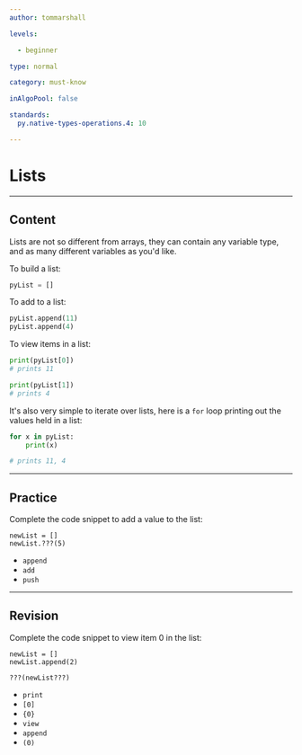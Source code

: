 ```yaml
---
author: tommarshall

levels:

  - beginner

type: normal

category: must-know

inAlgoPool: false

standards:
  py.native-types-operations.4: 10

---
```


# Lists

---
## Content

Lists are not so different from arrays, they can contain any variable type, and as many different variables as you'd like.

To build a list:
```python
pyList = []
```
To add to a list:
```python
pyList.append(11)
pyList.append(4)
```

To view items in a list:
```python
print(pyList[0])
# prints 11

print(pyList[1])
# prints 4
```

It's also very simple to iterate over lists, here is a `for` loop printing out the values held in a list:

```python
for x in pyList:
    print(x)

# prints 11, 4
```

---
## Practice

Complete the code snippet to add a value to the list:

```
newList = []
newList.???(5)
```


* `append`
* `add`
* `push`

---
## Revision

Complete the code snippet to view item 0 in the list:

```
newList = []
newList.append(2)

???(newList???)
```


* `print`
* `[0]`
* `{0}`
* `view`
* `append`
* `(0)`
